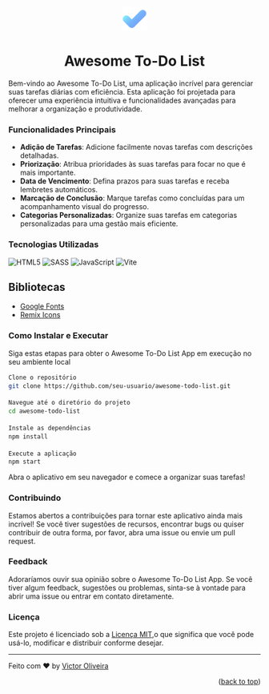 <a name="readme-top"></a>
<div align="center">
  <a href="https://git-fav-orcin.vercel.app/" target=_blank >
    <img src="/src/assets/logo.png" alt="Logo" style="width: 50px">
  </a>
  <h1 align="center">Awesome To-Do List</h1>
</div>

Bem-vindo ao Awesome To-Do List, uma aplicação incrível para gerenciar suas tarefas diárias com eficiência. Esta aplicação foi projetada para oferecer uma experiência intuitiva e funcionalidades avançadas para melhorar a organização e produtividade.

### Funcionalidades Principais

- **Adição de Tarefas**: Adicione facilmente novas tarefas com descrições detalhadas.
- **Priorização**: Atribua prioridades às suas tarefas para focar no que é mais importante.
- **Data de Vencimento**: Defina prazos para suas tarefas e receba lembretes automáticos.
- **Marcação de Conclusão**: Marque tarefas como concluídas para um acompanhamento visual do progresso.
- **Categorias Personalizadas**: Organize suas tarefas em categorias personalizadas para uma gestão mais eficiente.

### Tecnologias Utilizadas

![HTML5](https://img.shields.io/badge/html5-%23E34F26.svg?style=for-the-badge&logo=html5&logoColor=white) 
![SASS](https://img.shields.io/badge/SASS-hotpink.svg?style=for-the-badge&logo=SASS&logoColor=white) 
![JavaScript](https://img.shields.io/badge/javascript-%23323330.svg?style=for-the-badge&logo=javascript&logoColor=%23F7DF1E) 
![Vite](https://img.shields.io/badge/vite-%23646CFF.svg?style=for-the-badge&logo=vite&logoColor=white)

## Bibliotecas

- [Google Fonts](https://fonts.google.com/)
- [Remix Icons](https://remixicon.com/)

### Como Instalar e Executar

Siga estas etapas para obter o Awesome To-Do List App em execução no seu ambiente local

~~~bash
Clone o repositório
git clone https://github.com/seu-usuario/awesome-todo-list.git

Navegue até o diretório do projeto
cd awesome-todo-list

Instale as dependências 
npm install

Execute a aplicação
npm start 
~~~

Abra o aplicativo em seu navegador e comece a organizar suas tarefas!

### Contribuindo
Estamos abertos a contribuições para tornar este aplicativo ainda mais incrível! Se você tiver sugestões de recursos, encontrar bugs ou quiser contribuir de outra forma, por favor, abra uma issue ou envie um pull request.

### Feedback

Adoraríamos ouvir sua opinião sobre o Awesome To-Do List App. Se você tiver algum feedback, sugestões ou problemas, sinta-se à vontade para abrir uma issue ou entrar em contato diretamente.
  
### Licença

Este projeto é licenciado sob a [Licença MIT](LICENSE.md),o que significa que você pode usá-lo, modificar e distribuir conforme desejar.

---

Feito com ♥ by [Victor Oliveira](https://github.com/vctrhugoop/)

<p align="right">(<a href="#readme-top">back to top</a>)</p>